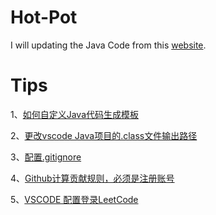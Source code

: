 # Hot-Pot
I will updating the Java Code from this [website](https://www.programmercarl.com/).

# Tips
1、[如何自定义Java代码生成模板](https://blog.csdn.net/qq_33463449/article/details/103928634)

2、[更改vscode Java项目的.class文件输出路径](https://blog.csdn.net/qq_49723651/article/details/120228564)


3、[配置.gitignore](https://blog.csdn.net/m0_63230155/article/details/134471033)

4、[Github计算贡献规则，必须是注册账号](https://blog.csdn.net/Liven_Zhu/article/details/80800162)

5、[VSCODE 配置登录LeetCode](https://blog.csdn.net/hhhhhy77/article/details/137396586?spm=1001.2101.3001.6650.3&utm_medium=distribute.pc_relevant.none-task-blog-2%7Edefault%7EYuanLiJiHua%7ECtr-3-137396586-blog-125888153.235%5Ev43%5Epc_blog_bottom_relevance_base4&depth_1-utm_source=distribute.pc_relevant.none-task-blog-2%7Edefault%7EYuanLiJiHua%7ECtr-3-137396586-blog-125888153.235%5Ev43%5Epc_blog_bottom_relevance_base4&utm_relevant_index=6)
